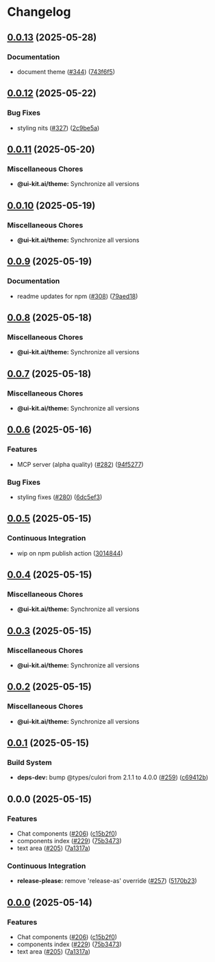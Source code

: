 # Changelog

## [0.0.13](https://github.com/alex-mcgovern/ui-kit.ai/compare/@ui-kit.ai/theme@v0.0.12...@ui-kit.ai/theme@v0.0.13) (2025-05-28)


### Documentation

* document theme ([#344](https://github.com/alex-mcgovern/ui-kit.ai/issues/344)) ([743f6f5](https://github.com/alex-mcgovern/ui-kit.ai/commit/743f6f5346c5e77ebb70b3f6055d10d6b1ee270c))

## [0.0.12](https://github.com/alex-mcgovern/ui-kit.ai/compare/@ui-kit.ai/theme@v0.0.11...@ui-kit.ai/theme@v0.0.12) (2025-05-22)


### Bug Fixes

* styling nits ([#327](https://github.com/alex-mcgovern/ui-kit.ai/issues/327)) ([2c9be5a](https://github.com/alex-mcgovern/ui-kit.ai/commit/2c9be5a70d8ffc321a8ea9f7a108d8f2bd829b6b))

## [0.0.11](https://github.com/alex-mcgovern/ui-kit.ai/compare/@ui-kit.ai/theme@v0.0.10...@ui-kit.ai/theme@v0.0.11) (2025-05-20)


### Miscellaneous Chores

* **@ui-kit.ai/theme:** Synchronize all versions

## [0.0.10](https://github.com/alex-mcgovern/ui-kit.ai/compare/@ui-kit.ai/theme@v0.0.9...@ui-kit.ai/theme@v0.0.10) (2025-05-19)


### Miscellaneous Chores

* **@ui-kit.ai/theme:** Synchronize all versions

## [0.0.9](https://github.com/alex-mcgovern/ui-kit.ai/compare/@ui-kit.ai/theme@v0.0.8...@ui-kit.ai/theme@v0.0.9) (2025-05-19)


### Documentation

* readme updates for npm ([#308](https://github.com/alex-mcgovern/ui-kit.ai/issues/308)) ([79aed18](https://github.com/alex-mcgovern/ui-kit.ai/commit/79aed186b2eb89e483da5f147c0db9596a349949))

## [0.0.8](https://github.com/alex-mcgovern/ui-kit.ai/compare/@ui-kit.ai/theme@v0.0.7...@ui-kit.ai/theme@v0.0.8) (2025-05-18)


### Miscellaneous Chores

* **@ui-kit.ai/theme:** Synchronize all versions

## [0.0.7](https://github.com/alex-mcgovern/ui-kit.ai/compare/@ui-kit.ai/theme@v0.0.6...@ui-kit.ai/theme@v0.0.7) (2025-05-18)


### Miscellaneous Chores

* **@ui-kit.ai/theme:** Synchronize all versions

## [0.0.6](https://github.com/alex-mcgovern/ui-kit.ai/compare/@ui-kit.ai/theme@v0.0.5...@ui-kit.ai/theme@v0.0.6) (2025-05-16)


### Features

* MCP server (alpha quality) ([#282](https://github.com/alex-mcgovern/ui-kit.ai/issues/282)) ([94f5277](https://github.com/alex-mcgovern/ui-kit.ai/commit/94f527783562e26f8a0b6c2e502ea6755c104fc6))


### Bug Fixes

* styling fixes ([#280](https://github.com/alex-mcgovern/ui-kit.ai/issues/280)) ([6dc5ef3](https://github.com/alex-mcgovern/ui-kit.ai/commit/6dc5ef3a733a9a40e559d91626e285c43ee2c13c))

## [0.0.5](https://github.com/alex-mcgovern/ui-kit.ai/compare/@ui-kit.ai/theme@v0.0.4...@ui-kit.ai/theme@v0.0.5) (2025-05-15)


### Continuous Integration

* wip on npm publish action ([3014844](https://github.com/alex-mcgovern/ui-kit.ai/commit/301484489287eb14713b16a28fba686e5c5040eb))

## [0.0.4](https://github.com/alex-mcgovern/ui-kit.ai/compare/@ui-kit.ai/theme@v0.0.3...@ui-kit.ai/theme@v0.0.4) (2025-05-15)


### Miscellaneous Chores

* **@ui-kit.ai/theme:** Synchronize all versions

## [0.0.3](https://github.com/alex-mcgovern/ui-kit.ai/compare/@ui-kit.ai/theme@v0.0.2...@ui-kit.ai/theme@v0.0.3) (2025-05-15)


### Miscellaneous Chores

* **@ui-kit.ai/theme:** Synchronize all versions

## [0.0.2](https://github.com/alex-mcgovern/ui-kit.ai/compare/@ui-kit.ai/theme@v0.0.1...@ui-kit.ai/theme@v0.0.2) (2025-05-15)


### Miscellaneous Chores

* **@ui-kit.ai/theme:** Synchronize all versions

## [0.0.1](https://github.com/alex-mcgovern/ui-kit.ai/compare/@ui-kit.ai/theme@v0.0.0...@ui-kit.ai/theme@v0.0.1) (2025-05-15)


### Build System

* **deps-dev:** bump @types/culori from 2.1.1 to 4.0.0 ([#259](https://github.com/alex-mcgovern/ui-kit.ai/issues/259)) ([c69412b](https://github.com/alex-mcgovern/ui-kit.ai/commit/c69412b2a1816e863886b5248bddd7ce7bed2f01))

## 0.0.0 (2025-05-15)


### Features

* Chat components ([#206](https://github.com/alex-mcgovern/ui-kit.ai/issues/206)) ([c15b2f0](https://github.com/alex-mcgovern/ui-kit.ai/commit/c15b2f0df4dbd0c4123a08504704804689511259))
* components index ([#229](https://github.com/alex-mcgovern/ui-kit.ai/issues/229)) ([75b3473](https://github.com/alex-mcgovern/ui-kit.ai/commit/75b3473f3639dffc0901eeb0735492abeb293161))
* text area ([#205](https://github.com/alex-mcgovern/ui-kit.ai/issues/205)) ([7a1317a](https://github.com/alex-mcgovern/ui-kit.ai/commit/7a1317a9b9a7b997e97ab59c60c16f78bedf9724))


### Continuous Integration

* **release-please:** remove 'release-as' override ([#257](https://github.com/alex-mcgovern/ui-kit.ai/issues/257)) ([5170b23](https://github.com/alex-mcgovern/ui-kit.ai/commit/5170b236357566805253a8cfa35c5d57995e49a7))

## [0.0.0](https://github.com/alex-mcgovern/ui-kit.ai/compare/@ui-kit.ai/theme-v0.0.0-alpha.3...@ui-kit.ai/theme@v0.0.0) (2025-05-14)


### Features

* Chat components ([#206](https://github.com/alex-mcgovern/ui-kit.ai/issues/206)) ([c15b2f0](https://github.com/alex-mcgovern/ui-kit.ai/commit/c15b2f0df4dbd0c4123a08504704804689511259))
* components index ([#229](https://github.com/alex-mcgovern/ui-kit.ai/issues/229)) ([75b3473](https://github.com/alex-mcgovern/ui-kit.ai/commit/75b3473f3639dffc0901eeb0735492abeb293161))
* text area ([#205](https://github.com/alex-mcgovern/ui-kit.ai/issues/205)) ([7a1317a](https://github.com/alex-mcgovern/ui-kit.ai/commit/7a1317a9b9a7b997e97ab59c60c16f78bedf9724))
